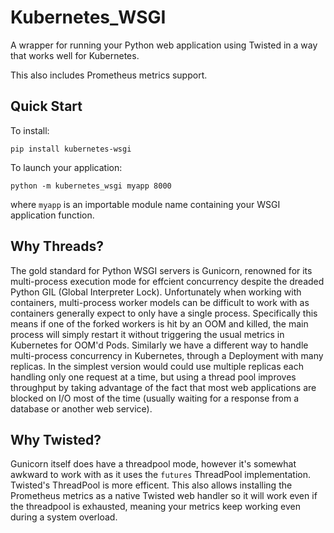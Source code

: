 # Kubernetes_WSGI

A wrapper for running your Python web application using Twisted in a way that works well for Kubernetes.

This also includes Prometheus metrics support.

## Quick Start

To install:

```
pip install kubernetes-wsgi
```

To launch your application:

```
python -m kubernetes_wsgi myapp 8000
```

where `myapp` is an importable module name containing your WSGI application function.

## Why Threads?

The gold standard for Python WSGI servers is Gunicorn, renowned for its multi-process execution mode for effcient concurrency despite the dreaded Python GIL (Global Interpreter Lock). Unfortunately when working with containers, multi-process worker models can be difficult to work with as containers generally expect to only have a single process. Specifically this means if one of the forked workers is hit by an OOM and killed, the main process will simply restart it without triggering the usual metrics in Kubernetes for OOM'd Pods. Similarly we have a different way to handle multi-process concurrency in Kubernetes, through a Deployment with many replicas. In the simplest version would could use multiple replicas each handling only one request at a time, but using a thread pool improves throughput by taking advantage of the fact that most web applications are blocked on I/O most of the time (usually waiting for a response from a database or another web service).

## Why Twisted?

Gunicorn itself does have a threadpool mode, however it's somewhat awkward to work with as it uses the `futures` ThreadPool implementation. Twisted's ThreadPool is more efficent. This also allows installing the Prometheus metrics as a native Twisted web handler so it will work even if the threadpool is exhausted, meaning your metrics keep working even during a system overload.
